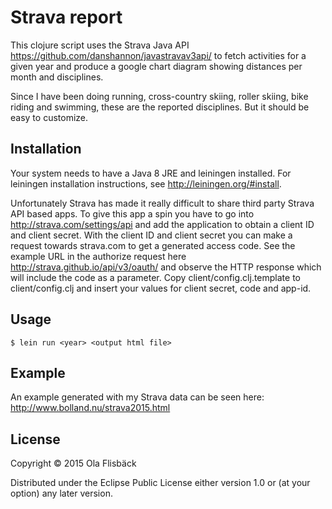 # Strava report

This clojure script uses the Strava Java API https://github.com/danshannon/javastravav3api/ to fetch
activities for a given year and produce a google chart diagram showing distances per month and disciplines.

Since I have been doing running, cross-country skiing, roller skiing, bike riding and swimming, these are the reported disciplines. But it
should be easy to customize.

## Installation

Your system needs to have a Java 8 JRE and leiningen installed. For leiningen installation instructions, see http://leiningen.org/#install.

Unfortunately Strava has made it really difficult to share third party Strava API based apps. To give this app a spin you have to go into http://strava.com/settings/api and add the application to obtain a client ID and client secret. With the client ID and client secret you can make a request towards strava.com to get a generated access code. See the example URL in the authorize request here http://strava.github.io/api/v3/oauth/ and observe the HTTP response which will include the code as a parameter. Copy client/config.clj.template to client/config.clj and insert your values for client secret, code and app-id.

## Usage

    $ lein run <year> <output html file>

## Example

An example generated with my Strava data can be seen here: http://www.bolland.nu/strava2015.html

## License

Copyright © 2015 Ola Flisbäck

Distributed under the Eclipse Public License either version 1.0 or (at
your option) any later version.
